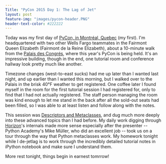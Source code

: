 ```yaml
---
Title: "PyCon 2015 Day 1: The Lag of Jet"
layout: post
feature-img: "images/pycon-header.PNG"
header-text-color: #222222
---
```


Today was my first day of [PyCon, in Montr&eacute;al, Quebec](http://us.pycon.org/2015/) (my first). I'm headquartered with two other Wells Fargo teammates in the Fairmont Queen Elizabeth (Fairmont de la Reine Elizabeth), about a 10-minute walk from the [Palais des Congr&eacute;s](http://congresmtl.com/en/), where this year's PyCon is being held. It's an impressive building, though in the end, one tutorial room and conference hallway look pretty much like another.

Timezone changes (west-to-east sucks) had me up later than I wanted last night, and up earlier than I wanted this morning, but I walked over to the Palais in the brisk 40&deg;F weather to get registered. One coffee later I found myself in the room for the first tutorial session I had registered for, only to find that I had not actually registered. The staff person managing the room was kind enough to let me stand in the back after all the sold-out seats had been filled, so I was able to at least listen and follow along with the notes.

This session was [Descriptors and Metaclasses](https://us.pycon.org/2015/schedule/presentation/302/), and dug much more deeply into these advanced topics than I had before. My daily work digging through [Horizon](https://www.openstack.org/software/openstack-dashboard/)'s internals made more sense especially after the presenter -- Python Academy's Mike M&uuml;ller, who did an excellent job -- took us on a tour through the way that Python metaclasses work. My homework tonight while I de-jetlag is to work through the incredibly detailed tutorial notes in iPython notebook and make sure I understand them.

More rest tonight, things begin in earnest tomrrow!
